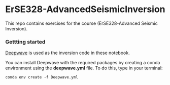 # ErSE328-AdvancedSeismicInversion
This repo contains exercises for the course (ErSE328-Advanced Seismic Inversion). 
### Gettting started 
[Deepwave](git@github.com:alaliaa/ErSE328-AdvancedSeismicInversion.git) is used as the inversion code in these notebook.

You can install Deepwave with the required packages by creating a conda environment using the **deepwave.yml** file.
To do this, type in your terminal: 

`conda env create -f Deepwave.yml`
